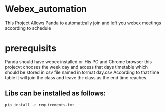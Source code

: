 # Webex_automation
This Project Allows Panda to automatically join and left you webex meetings according to schedule
# prerequisits 
Panda should have webex installed on His PC
and Chrome browser
this projecvt chooses the week day and access that days timetable which should be stored in csv  file named in format day.csv
According to that time table it will join the class and leave the class as the end time reaches.
## Libs can be installed as follows:
```
pip install -r requirements.txt
```

